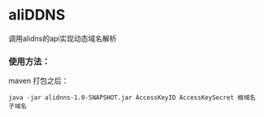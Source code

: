 # aliDDNS
调用alidns的api实现动态域名解析
### 使用方法：
maven 打包之后： 

```
java -jar alidnns-1.0-SNAPSHOT.jar AccessKeyID AccessKeySecret 根域名 子域名
```
